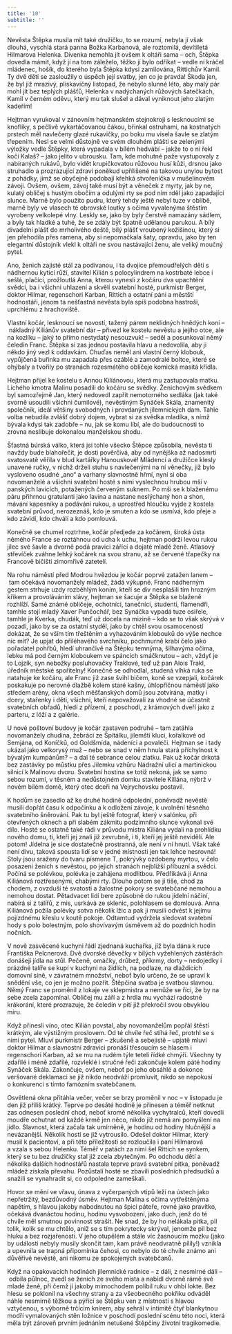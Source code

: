 ```yaml
---
title: '10'
subtitle: ''
---
```


Nevěsta Štěpka musila mít také družičku, to se rozumí, nebyla jí však dlouhá, vyschlá stará panna Božka Karbanová, ale roztomilá, devítiletá Hilmarova Helenka. Dívenka nemohla jít ovšem k oltáři sama – och, Štěpka dovedla mámit, když jí na tom záleželo, těžko jí bylo odříkat – vedle ní kráčel mládenec, hošík, do kterého byla Štěpka kdysi zamilována, Rittichův Kamil. Ty dvě děti se zasloužily o úspěch její svatby, jen co je pravda! Škoda jen, že byl již mrazivý, plískavičný listopad, že nebylo slunné léto, aby malý pár mohl jít bez teplých plášťů, Helenka v nadýchaných růžových šatečkách, Kamil v černém oděvu, který mu tak slušel a dával vyniknout jeho zlatým kadeřím!

Hejtman vyrukoval v zánovním hejtmanském stejnokroji s lesknoucími se knoflíky, s pečlivě vykartáčovanou čákou, břinkal ostruhami, na kostnatých prstech měl navlečeny glazé rukavičky, po boku mu visela šavle se zlatým třepením. Nesl se velmi důstojně ve svém dlouhém plášti se zelenými výložky vedle Štěpky, která vypadala v bílém hedvábí – jakže to o ní řekl kočí Kalaš? – jako jelito v ubrousku. Tam, kde mohutné paže vystupovaly z nabíraných rukávů, bylo vidět krupičkovatou růžovou husí kůži, drsnou jako struhadlo a prozrazující zdraví poněkud upřílišené na takovou unylou bytost z pohádky, jimž se obyčejně podobají křehká stvořeníčka v mušelínovém závoji. Ovšem, ovšem, závoj také musí být a věneček z myrty, jak by ne, kulatý obličej s hustým obočím a odulými rty se pod ním rděl jako zapadající slunce. Marně bylo použito pudru, který tehdy ještě nebyl tuze v oblibě, marně byly ve vlasech té obrovské loutky s očima vyvalenýma štěstím vyrobeny velkolepé vlny. Leskly se, jako by byly čerstvě namazány sádlem, a byly tak hladké a tuhé, že se zdály být špatně udělanou parukou. A bílý divadelní plášť do mrholivého deště, bílý plášť vroubený kožišinou, který si jen přehodila přes ramena, aby si nepomačkala šaty, opravdu, jako by ten elegantní důstojník vlekl k oltáři ne svou nastávající ženu, ale veliký moučný pytel.

Ano, ženich zajisté stál za podívanou, i ta dvojice přemoudřelých dětí s nádhernou kyticí růží, stavitel Kilián s polocylindrem na kostrbaté lebce i sešlá, plačící, prožloutlá Anna, kterou vynesli z kočáru dva upachtění svědci, ba i všichni uhlazení a skvělí svatební hosté, purkmistr Berger, doktor Hilmar, regenschori Karban, Rittich a ostatní páni a městští hodnostáři, jenom ta nešťastná nevěsta byla spíš podobna hastroši, uprchlému z hrachoviště.

Vlastní kočár, lesknoucí se novostí, tažený párem neklidných hnědých koní – nákladný Kiliánův svatební dar – přivezl ke kostelu nevěstu a jejího otce, ale na kozlíku – jaký to přímo nestydatý nesouzvuk! – seděl a posunkoval němý čeledín Franc. Štěpka si zas jednou postavila hlavu a nedovolila, aby ji někdo jiný vezl k oddavkám. Chuďas neměl ani vlastní černý klobouk, vypůjčená buřinka mu zapadala přes ozáblé a zamodralé boltce, které se ohýbaly a tvořily po stranách rozesmátého obličeje komická masitá křídla.

Hejtman přijel ke kostelu s Annou Kiliánovou, která mu zastupovala matku. Lichého kmotra Malinu posadili do kočáru se svědky. Ženichovým svědkem byl samozřejmě Jan, který nedovedl zapřít nemotorného sedláka (jak také svorně usoudili všichni čumilové), nevěstiným Synáček Skála, znamenitý společník, ideál většiny svobodných i provdaných jilemnických dam. Tahle volba nebudila zvlášť dobrý dojem, vybrat si za svědka mladíka, s nímž bývala kdysi tak zadobře – nu, jak se komu líbí, ale do budoucnosti to zrovna neslibuje dokonalou manželskou shodu.

Šťastná búrská válko, která jsi tohle všecko Štěpce způsobila, nevěsta ti navždy bude blahořečit, je dosti pověrčivá, aby od nynějška až nadosmrti svatosvatě věřila v blud kartářky Hanouskové! Mládenci a družičce klesly unavené ručky, v nichž drželi stuhu s navlečenými na ní věnečky, již bylo vysloveno osudné „ano“ a varhany slavnostně hřmí, nyní si oba novomanželé a všichni svatební hosté s nimi vyslechnou hrubou mši v panských lavicích, potažených červeným suknem. Po mši se k blaženému páru přihrnou gratulanti jako lavina a nastane neslýchaný hon a shon, mávání kapesníky a podávání rukou, a uprostřed hloučku vyjde z kostela svatební průvod, nerozeznáš, kdo je smuten a kdo se usmívá, kdo přeje a kdo závidí, kdo chválí a kdo pomlouvá.

Konečně se chumel roztrhne, kočár předjede za kočárem, široká ústa němého France se roztáhnou od ucha k uchu, hejtman podrží levou rukou jílec své šavle a dvorně podá pravici zářící a dojaté mladé ženě. Atlasový střevíček zváhne lehký kočárek na svou stranu, až se červené třapečky na Francově bičišti zimomřivě zatetelí.

Na rohu náměstí před Modrou hvězdou je kočár poprvé zatažen lanem – tam očekává novomanžely mládež, žádá výkupné. Franc nádherným gestem strhuje uzdy rozběhlým koním, kteří se div nesplašili tím hrozným křikem a provoláváním slávy, hejtman se šacuje a Štěpka se blaženě rozhlíží. Samé známé obličeje, ochotníci, tanečníci, studenti, flamendři, tamhle stojí mladý Xaver Punčochář, bez Synáčka vypadá tuze osiřele, tamhle je Kverka, chudák, teď už docela na mizině – kdo se to však skrývá v pozadí, jako by se za ostatní styděl, jako by chtěl svou osamoceností dokázat, že se vším tím třeštěním a vyhazováním klobouků do výše nechce nic mít? Je upjat do přiléhavého svrchníku, pochmurně krabí čelo jako pořadatel pohřbů, hledí uhrančivě na Štěpku temnýma, šilhavýma očima, lebku má pod černým kloboukem ve spáncích smáčknutou – ach, vždyť je to Lojzík, syn nebožky posluhovačky Traklové, teď už pan Alois Trakl, úředník městské spořitelny! Konečně se odhodlal, studená vlhká ruka se natahuje ke kočáru, ale Franc již zase švihl bičem, koně se vzepjali, kočárek poskakuje po nerovné dlažbě kolem staré kašny, úhlopříčnou náměstí jako středem arény, okna všech měšťanských domů jsou zotvírána, matky i dcery, stařenky i děti, všichni, kteří nepovažovali za vhodné se účastnit svatebních obřadů, hledí z přízemí, z poschodí, z krámových dveří jako z parteru, z lóží a z galérie.

U nové poštovní budovy je kočár zastaven podruhé – tam zatáhla novomanžely chudina, žebráci ze Špitálku, jilemští kluci, kořalkové od Semjána, od Koníčků, od Goldšmída, nádeníci a povaleči. Hejtman se i tady ukázal jako velkorysý muž – nebo se snad v něm hnula stará příchylnost k bývalým kumpánům? – a dal té sebrance celou zlatku. Pak už kočár drkotá bez zastávky po můstku přes Jilemku vzhůru Nádražní ulicí a martinickou silnicí k Malinovu dvoru. Svatební hostina se totiž nekoná, jak se samo sebou rozumí, v těsném a nedůstojném domku stavitele Kiliána, nýbrž v novém bílém domě, který otec dceři na Vejrychovsku postavil.

K hodům se zasedlo až ke druhé hodině odpolední, poněvadž nevěstě musili dopřát času k odpočinku a k odložení závoje, k uvolnění těsného svatebního šněrování. Pak tu byl ještě fotograf, který v salónku, při otevřených oknech a při slabém zákmitu podzimního slunce vykonal své dílo. Hosté se ostatně také rádi v průvodu mistra Kiliána vydali na prohlídku nového domu, ti, kteří jej znali již zevrubně, i ti, kteří jej ještě neviděli. Ale potom! Jídelna je sice dostatečně prostranná, ale není v ní hnutí. Však také není divu, taková spousta lidí se v jedné místnosti jen tak lehce nesrovná! Stoly jsou sraženy do tvaru písmene T, pokrývky ozdobeny myrtou, v čelo posazeni ženich s nevěstou, po jejich stranách nejbližší příbuzní a svědci. Počíná se polévkou, polévka je zahájena modlitbou. Předříkává ji Anna Kiliánová roztřesenými, chabými rty. Dlouho potom se jí tiše, chod za chodem, z ovzduší té svatosti a žalostné pokory se svatebčané nemohou a nemohou dostat. Pětadvacet lidí bere způsobně do rukou jídelní náčiní, nabírá si z talířů, z mis, usrkává ze sklenic, polohlasem se domlouvá. Anna Kiliánová požila polévky sotva několik lžic a pak ji musili odvést k jejímu pojízdnému křeslu v koutě pokoje. Odtamtud vydržela sledovat svatební hody s polo bolestným, polo shovívavým úsměvem až do pozdních hodin nočních.

V nově zasvěcené kuchyni řádí zjednaná kuchařka, jíž byla dána k ruce Františka Pelcnerová. Dvě dvorské děvečky v bílých vyžehlených zástěrách donášejí jídla na stůl. Pečeně, omáčky, drůbež, příkrmy, dorty – nedojedky i prázdné talíře se kupí v kuchyni na židlích, na podlaze, na dlaždicích domovní síně, v závratném množství, neboť bylo určeno, že se upraví k snědění vše, co jen je možno pozřít. Štěpčina svatba je svatbou slavnou. Němý Franc se proměnil z lokaje ve sklepmistra a nemůže se říci, že by na sebe zcela zapomínal. Obličej mu září a z hrdla mu vychází radostné krákorání, které prozrazuje, že čeledín v pití již překročil svou obvyklou míru.

Když přinesli víno, otec Kilián povstal, aby novomanželům popřál štěstí krátkým, ale výstižným proslovem. Od té chvíle řeč stíhá řeč, protrhl se s nimi pytel. Mluví purkmistr Berger – zkušeně a sebejistě – upjatě mluví doktor Hilmar a slavnostní zdravici pronáší třesoucím se hlasem i regenschori Karban, až se mu na rudém týle tetelí řídké chmýří. Všechny ty zdařilé i méně zdařilé, rozvleklé i stručné řeči zakončuje kolem páté hodiny Synáček Skála. Zakončuje, ovšem, neboť po jeho obsáhlé a dokonce veršované deklamaci se již nikdo neodváží promluvit, nikdo se nepokusí o konkurenci s tímto famózním svatebčanem.

Osvětlená okna přitáhla večer, večer se brzy proměnil v noc – v listopadu je den již příliš krátký. Teprve po desáté hodině je přinesen a téměř netknut zas odnesen poslední chod, neboť kromě několika vychytralců, kteří dovedli moudře ochutnat od každé krmě jen něco, nikdo již nemá ani pomyšlení na jídlo. Slavnost, která začala tak umírněně, je hodinu od hodiny hlučnější a nevázanější. Několik hostí se již vytrousilo. Odešel doktor Hilmar, který musil k pacientovi, a při této příležitosti se rozloučila i paní Hilmarová a vzala s sebou Helenku. Téměř v patách za nimi šel Rittich se synkem, který se tu bez družičky stal již zcela zbytečným. Po odchodu dětí a několika dalších hodnostářů nastala teprve pravá svatební pitka, poněvadž mládež získala převahu. Pozůstalí hosté se zbavili posledních předsudků a snažili se vynahradit si, co odpoledne zameškali.

Hovor se mění ve vřavu, únava z vyčerpaných vtipů leží na ústech jako nepřetržitý, bezdůvodný úsměv. Hejtman Malina s očima vytřeštěnýma napětím, s hlavou jakoby nabodnutou na špici páteře, rovné jako pravítko, očekává dvanáctou hodinu, hodinu vysvobození, jako duch, jenž do té chvíle měl smutnou povinnost strašit. Ne snad, že by ho nelákala pitka, pil tolik, kolik se mu chtělo, aniž se s tím pokrytecky skrýval, jenomže pil bez hluku a bez rozjařenosti. V jeho otupělém a stále víc žasnoucím mozku (jako by události nebyly musily skončit tam, kam právě neodvratně pílily!) vznikla a upevnila se trapná připomínka čehosi, co nebylo do té chvíle známo ani důvěřivé nevěstě, ani nikomu ze spokojených svatebčanů.

Když na opakovacích hodinách jilemnické radnice – z dáli, z nesmírné dáli – odbila půlnoc, zvedl se ženich ze svého místa a nabídl dvorně rámě své mladé ženě, při čemž jí jakoby mimochodem políbil ruku v ohbí lokte. Bez hlesu se poklonil na všechny strany a za všeobecného pokřiku odváděl náhle nesmírně těžkou a pýřící se Štěpku ven z místnosti s hlavou vztyčenou, s výborně trčícím knírem, aby sehrál v intimitě čtyř blankytnou modří vymalovaných stěn ložnice v poschodí poslední scénu této noci, která měla být zároveň prvním jednáním netušené Štěpčiny životní tragikomedie.
